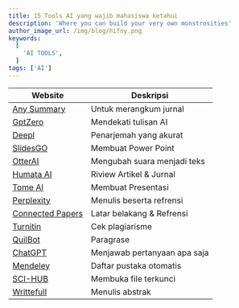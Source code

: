 ```yaml
---
title: 15 Tools AI yang wajib mahasiswa ketahui
description: 'Where you can build your very own monstrosities'
author_image_url: /img/blog/hifny.png
keywords:
  [
    'AI TOOLS',
  ]
tags: ['AI']
---
```


| Website | Deskripsi |
-----------|------------
| [Any Summary](https://www.anysummary.app) | Untuk merangkum jurnal |
| [GptZero](https://www.googleadservices.com) | Mendekati tulisan AI |
| [Deepl](https://www.deepl.com/translator) | Penarjemah yang akurat |
| [SlidesGO](https://slidesgo.com/) | Membuat Power Point |
| [OtterAI](https://otter.ai/) | Mengubah suara menjadi teks |
| [Humata AI](https://www.humata.ai/) | Riview Artikel & Jurnal |
| [Tome AI](https://tome.app/) | Membuat Presentasi |
| [Perplexity](https://www.perplexity.ai/) | Menulis beserta refrensi |
| [Connected Papers](https://www.connectedpapers.com/) | Latar belakang & Refrensi |
| [Turnitin](https://www.turnitin.id/) | Cek plagiarisme |
| [QuilBot](https://quillbot.com/) | Paragrase |
| [ChatGPT](https://chat.openai.com/) | Menjawab pertanyaan apa saja |
| [Mendeley](https://www.mendeley.com/) | Daftar pustaka otomatis |
| [SCI-HUB](https://sci-hub.se/) | Membuka file terkunci |
| [Writtefull](https://www.writefull.com/) | Menulis abstrak |

